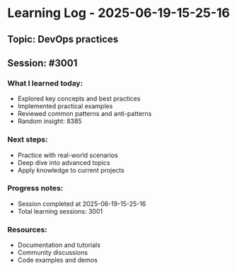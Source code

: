 # Learning Log - 2025-06-19-15-25-16

## Topic: DevOps practices
## Session: #3001

### What I learned today:
- Explored key concepts and best practices
- Implemented practical examples  
- Reviewed common patterns and anti-patterns
- Random insight: 8385

### Next steps:
- Practice with real-world scenarios
- Deep dive into advanced topics
- Apply knowledge to current projects

### Progress notes:
- Session completed at 2025-06-19-15-25-16
- Total learning sessions: 3001

### Resources:
- Documentation and tutorials
- Community discussions
- Code examples and demos
